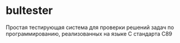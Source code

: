 # bultester
Простая тестирующая система для проверки решений задач по программированию, реализованных на языке C стандарта C89
